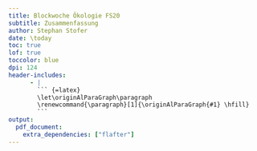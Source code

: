 ```yaml
---
title: Blockwoche Ökologie FS20
subtitle: Zusammenfassung
author: Stephan Stofer
date: \today
toc: true
lof: true
toccolor: blue
dpi: 124
header-includes: 
      - |
        ``` {=latex}
        \let\originAlParaGraph\paragraph
        \renewcommand{\paragraph}[1]{\originAlParaGraph{#1} \hfill}
        ```
output: 
  pdf_document:
    extra_dependencies: ["flafter"]
---
```

